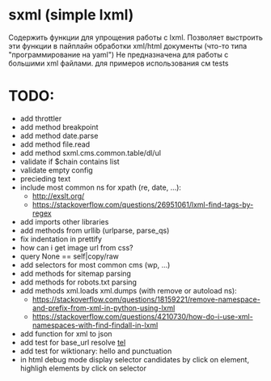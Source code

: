 # sxml (simple lxml)
Содержить функции для упрощения работы с lxml.
Позволяет выстроить эти функции в пайплайн обработки xml/html документы
(что-то типа "программирование на yaml")
Не предназначена для работы с большими xml файлами.
для примеров использования см tests

# TODO:
* add throttler
* add method breakpoint
* add method date.parse
* add method file.read
* add method sxml.cms.common.table/dl/ul
* validate if $chain contains list
* validate empty config
* precieding text
* include most common ns for xpath (re, date, ...):
  - http://exslt.org/
  - https://stackoverflow.com/questions/26951061/lxml-find-tags-by-regex
* add imports other libraries
* add methods from urllib (urlparse, parse_qs)
* fix indentation in prettify
* how can i get image url from css?
* query None == self|copy/raw
* add selectors for most common cms (wp, ...)
* add methods for sitemap parsing
* add methods for robots.txt parsing
* add methods xml.loads xml.dumps (with remove or autoload ns):
  - https://stackoverflow.com/questions/18159221/remove-namespace-and-prefix-from-xml-in-python-using-lxml
  - https://stackoverflow.com/questions/4210730/how-do-i-use-xml-namespaces-with-find-findall-in-lxml
* add function for xml to json
* add test for base_url resolve <a href="tel:+79999999999">tel</a>
* add test for wiktionary: hello and punctuation
* in html debug mode display selector candidates by click on element, highligh elements by click on selector
